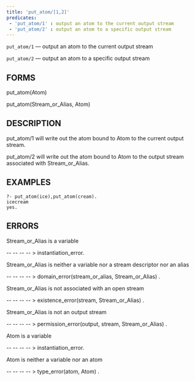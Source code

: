 ```yaml
---
title: 'put_atom/[1,2]'
predicates:
 - 'put_atom/1' : output an atom to the current output stream
 - 'put_atom/2' : output an atom to a specific output stream
---
```

`put_atom/1` — output an atom to the current output stream

`put_atom/2` — output an atom to a specific output stream


## FORMS

put_atom(Atom)

put_atom(Stream_or_Alias, Atom)


## DESCRIPTION

put_atom/1 will write out the atom bound to Atom to the current output stream.

put_atom/2 will write out the atom bound to Atom to the output stream associated with Stream_or_Alias.


## EXAMPLES

```
?- put_atom(ice),put_atom(cream).
icecream
yes.
```


## ERRORS

Stream_or_Alias is a variable

-- -- -- -- &gt; instantiation_error.

Stream_or_Alias is neither a variable nor a stream descriptor nor an alias

-- -- -- -- &gt; domain_error(stream_or_alias, Stream_or_Alias) .

Stream_or_Alias is not associated with an open stream

-- -- -- -- &gt; existence_error(stream, Stream_or_Alias) .

Stream_or_Alias is not an output stream

-- -- -- -- &gt; permission_error(output, stream, Stream_or_Alias) .

Atom is a variable

-- -- -- -- &gt; instantiation_error.

Atom is neither a variable nor an atom

-- -- -- -- &gt; type_error(atom, Atom) .

